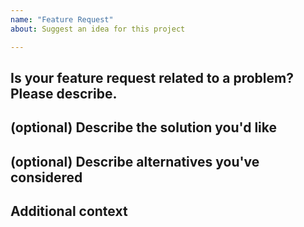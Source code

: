 ```yaml
---
name: "Feature Request"
about: Suggest an idea for this project

---
```


<!--- Provide a general summary of the issue in the Title above -->

## Is your feature request related to a problem? Please describe.
<!-- A clear and concise description of what the problem is. Ex. I'm always frustrated when [...] -->

## (optional) Describe the solution you'd like
<!-- A clear and concise description of what you want to happen. -->

## (optional) Describe alternatives you've considered
<!-- A clear and concise description of any alternative solutions or features you've considered. -->

## Additional context
<!-- Add any other context or screenshots about the feature request here. -->
